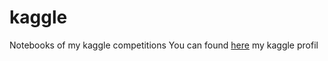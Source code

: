 # kaggle

Notebooks of my kaggle competitions
You can found [here](https://www.kaggle.com/dorianmb) my kaggle profil
